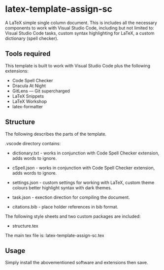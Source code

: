 # latex-template-assign-sc
A LaTeX simple single column document. This is includes all the necessary components to work with Visual Studio Code, including but not limited to:  Visual Studio Code tasks, custom syntax highlighting for LaTeX, a custom dictionary (spell checker).

## Tools required
This template is built to work with Visual Studio Code plus the following extensions:

- Code Spell Checker
- Dracula At Night
- GitLens — Git supercharged
- LaTeX Snippets
- LaTeX Workshop
- latex-formatter

## Structure
The following describes the parts of the template.

.vscode directory contains:
- dictionary.txt - works in conjunction with Code Spell Checker extension, adds words to ignore.
- cSpell.json - works in conjunction with Code Spell Checker extension, adds words to ignore.
- settings.json - custom settings for working with LaTeX, custom theme colours better highlight syntax with dark themes.
- task.json - exection direction for compiling the document.

- citations.bib - place holder references in bib format.

The following style sheets and two custom packages are included:
- structure.tex

The main tex file is: latex-template-assign-sc.tex

## Usage
Simply install the abovementioned software and extensions then save.
